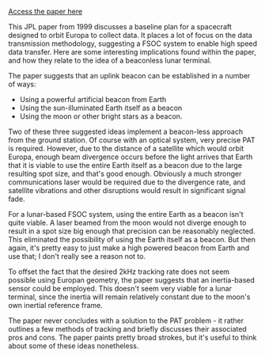 [Access the paper here](C:\ANU\Papers\FSOC\142.pdf) 

This JPL paper from 1999 discusses a baseline plan for a spacecraft designed to orbit Europa to collect data. It places a lot of focus on the data transmission methodology, suggesting a FSOC system to enable high speed data transfer. Here are some interesting implications found within the paper, and how they relate to the idea of a beaconless lunar terminal.

The paper suggests that an uplink beacon can be established in a number of ways:

- Using a powerful artificial beacon from Earth
- Using the sun-illuminated Earth itself as a beacon
- Using the moon or other bright stars as a beacon.

Two of these three suggested ideas implement a beacon-less approach from the ground station. Of course with an optical system, very precise PAT is required. However, due to the distance of a satellite which would orbit Europa, enough beam divergence occurs before the light arrives that Earth that it is viable to use the entire Earth itself as a beacon due to the large resulting spot size, and that's good enough. Obviously a much stronger communications laser would be required due to the divergence rate, and satellite vibrations and other disruptions would result in significant signal fade.

For a lunar-based FSOC system, using the entire Earth as a beacon isn't quite viable. A laser beamed from the moon would not diverge enough to result in a spot size big enough that precision can be reasonably neglected. This eliminated the possibility of using the Earth itself as a beacon. But then again, it's pretty easy to just make a high powered beacon from Earth and use that; I don't really see a reason not to.

To offset the fact that the desired 2kHz tracking rate does not seem possible using Europan geometry, the paper suggests that an inertia-based sensor could be employed. This doesn't seem very viable for a lunar terminal, since the inertia will remain relatively constant due to the moon's own inertial reference frame.

The paper never concludes with a solution to the PAT problem - it rather outlines a few methods of tracking and briefly discusses their associated pros and cons. The paper paints pretty broad strokes, but it's useful to think about some of these ideas nonetheless.



